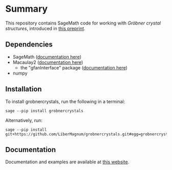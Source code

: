 # Summary

This repository contains SageMath code for working with *Gröbner crystal structures*, introduced in [this preprint](https://arxiv.org/abs/2510.07560).

## Dependencies

- SageMath ([documentation here](https://doc.sagemath.org/html/en/index.html))
- Macaulay2 ([documentation here](https://www.macaulay2.com))
  - the "gfanInterface" package ([documentation here](https://macaulay2.com/doc/Macaulay2/share/doc/Macaulay2/gfanInterface/html/index.html))
- numpy

## Installation

To install grobnercrystals, run the following in a terminal:

```terminal
sage --pip install grobnercrystals
```

Alternatively, run:

```terminal
sage --pip install git+https://github.com/LiberMagnum/grobnercrystals.git#egg=grobnercrystals
```

## Documentation

Documentation and examples are available at [this website](https://libermagnum.github.io/grobnercrystals/).
